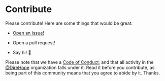 # Contribute

Please contribute! Here are some things that would be great:

- [Open an issue!](https://github.com/risadams/ris-theme/issues/new)

- Open a pull request!
- Say hi! :wave:

Please note that we have a [Code of Conduct](CODE_OF_CONDUCT.md), and that all activity in the [@DireHope](https://github.com/Dire-Hope) organization falls under it. Read it before you contribute, as being part of this community means that you agree to abide by it. Thanks.

